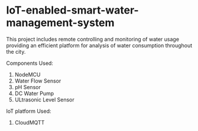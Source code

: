 # IoT-enabled-smart-water-management-system

This project includes remote controlling and monitoring of water usage providing an efficient platform for analysis of water consumption throughout the city.

Components Used:

1. NodeMCU
2. Water Flow Sensor
3. pH Sensor
4. DC Water Pump
5. ULtrasonic Level Sensor

IoT platform Used:
1. CloudMQTT
